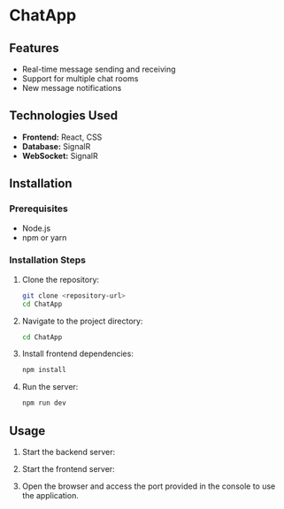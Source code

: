 # ChatApp

## Features
- Real-time message sending and receiving
- Support for multiple chat rooms
- New message notifications

## Technologies Used
- **Frontend:** React, CSS
- **Database:** SignalR
- **WebSocket:** SignalR

## Installation

### Prerequisites
- Node.js
- npm or yarn

### Installation Steps
1. Clone the repository:
    ```bash
    git clone <repository-url>
    cd ChatApp
    ```
2. Navigate to the project directory:
    ```bash
    cd ChatApp
    ```
3. Install frontend dependencies:
    ```bash
    npm install
    ```
4. Run the server:
    ```bash
    npm run dev
    ```

## Usage
1. Start the backend server:

2. Start the frontend server:

3. Open the browser and access the port provided in the console to use the application.
